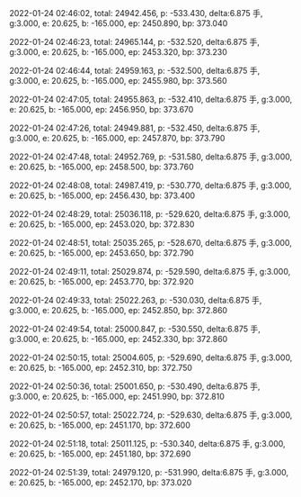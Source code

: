 2022-01-24 02:46:02, total: 24942.456, p: -533.430, delta:6.875 手, g:3.000, e: 20.625, b: -165.000, ep: 2450.890, bp: 373.040

2022-01-24 02:46:23, total: 24965.144, p: -532.520, delta:6.875 手, g:3.000, e: 20.625, b: -165.000, ep: 2453.320, bp: 373.230

2022-01-24 02:46:44, total: 24959.163, p: -532.500, delta:6.875 手, g:3.000, e: 20.625, b: -165.000, ep: 2455.980, bp: 373.560

2022-01-24 02:47:05, total: 24955.863, p: -532.410, delta:6.875 手, g:3.000, e: 20.625, b: -165.000, ep: 2456.950, bp: 373.670

2022-01-24 02:47:26, total: 24949.881, p: -532.450, delta:6.875 手, g:3.000, e: 20.625, b: -165.000, ep: 2457.870, bp: 373.790

2022-01-24 02:47:48, total: 24952.769, p: -531.580, delta:6.875 手, g:3.000, e: 20.625, b: -165.000, ep: 2458.500, bp: 373.760

2022-01-24 02:48:08, total: 24987.419, p: -530.770, delta:6.875 手, g:3.000, e: 20.625, b: -165.000, ep: 2456.430, bp: 373.400

2022-01-24 02:48:29, total: 25036.118, p: -529.620, delta:6.875 手, g:3.000, e: 20.625, b: -165.000, ep: 2453.020, bp: 372.830

2022-01-24 02:48:51, total: 25035.265, p: -528.670, delta:6.875 手, g:3.000, e: 20.625, b: -165.000, ep: 2453.650, bp: 372.790

2022-01-24 02:49:11, total: 25029.874, p: -529.590, delta:6.875 手, g:3.000, e: 20.625, b: -165.000, ep: 2453.770, bp: 372.920

2022-01-24 02:49:33, total: 25022.263, p: -530.030, delta:6.875 手, g:3.000, e: 20.625, b: -165.000, ep: 2452.850, bp: 372.860

2022-01-24 02:49:54, total: 25000.847, p: -530.550, delta:6.875 手, g:3.000, e: 20.625, b: -165.000, ep: 2452.330, bp: 372.860

2022-01-24 02:50:15, total: 25004.605, p: -529.690, delta:6.875 手, g:3.000, e: 20.625, b: -165.000, ep: 2452.310, bp: 372.750

2022-01-24 02:50:36, total: 25001.650, p: -530.490, delta:6.875 手, g:3.000, e: 20.625, b: -165.000, ep: 2451.990, bp: 372.810

2022-01-24 02:50:57, total: 25022.724, p: -529.630, delta:6.875 手, g:3.000, e: 20.625, b: -165.000, ep: 2451.170, bp: 372.600

2022-01-24 02:51:18, total: 25011.125, p: -530.340, delta:6.875 手, g:3.000, e: 20.625, b: -165.000, ep: 2451.180, bp: 372.690

2022-01-24 02:51:39, total: 24979.120, p: -531.990, delta:6.875 手, g:3.000, e: 20.625, b: -165.000, ep: 2452.170, bp: 373.020